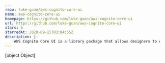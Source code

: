 ```yaml
---
repo: luke-guan/aws-cognito-core-ui
name: aws-cognito-core-ui
homepage: https://github.com/luke-guan/aws-cognito-core-ui
url: https://github.com/luke-guan/aws-cognito-core-ui
stars: 5
starredAt: 2020-09-15T03:04:55Z
description: |-
    AWS Cognito Core UI is a library package that allows designers to customize the UX to work with AWS Cognito.
---
```


[object Object]
